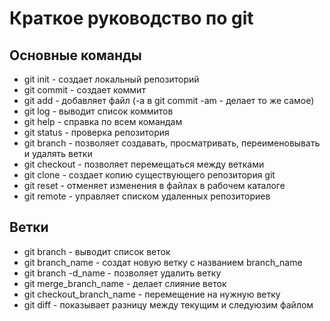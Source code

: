 # Краткое руководство по git
## Основные команды
* git init - создает локальный репозиторий
* git commit - создает коммит 
* git add - добавляет файл (-a в git commit -am - делает то же самое)
* git log - выводит список коммитов
* git help - справка по всем командам
* git status - проверка репозитория
* git branch  - позволяет создавать, просматривать, переименовывать и удалять ветки
* git checkout -  позволяет перемещаться между ветками 
* git clone -  создает копию существующего репозитория git
* git reset -  отменяет изменения в файлах в рабочем каталоге
* git remote - управляет списком удаленных репозиториев
## Ветки
* git branch -  выводит список веток
* git branch_name - создат новую ветку с названием branch_name
* git branch -d_name - позволяет удалить ветку
* git merge_branch_name - делает слияние веток
* git checkout_branch_name - перемещение на нужную ветку
* git diff - показывает разницу между текущим и следуюзим файлом
